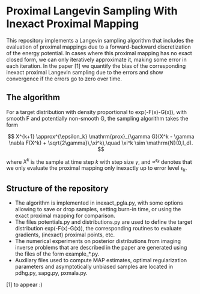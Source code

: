 # Proximal Langevin Sampling With Inexact Proximal Mapping

This repository implements a Langevin sampling algorithm that includes the evaluation of proximal mappings due to a forward-backward discretization of the energy potential. In cases where this proximal mapping has no exact closed form, we can only iteratively approximate it, making some error in each iteration. In the paper [1] we quantify the bias of the corresponding inexact proximal Langevin sampling due to the errors and show convergence if the errors go to zero over time.

## The algorithm
For a target distribution with density proportional to exp(-F(x)-G(x)), with smooth F and potentially non-smooth G, the sampling algorithm takes the form

$$  X^{k+1} \approx^{\epsilon_k} \mathrm{prox}_{\gamma G}(X^k - \gamma \nabla F(X^k) + \sqrt{2\gamma}\,\xi^k),\quad \xi^k \sim \mathrm{N}(0,I_d). $$

where $X^k$ is the sample at time step $k$ with step size $\gamma$, and $\approx^{\epsilon_k}$ denotes that we only evaluate the proximal mapping only inexactly up to error level $\epsilon_k$.

## Structure of the repository
- The algorithm is implemented in inexact_pgla.py, with some options allowing to save or drop samples, setting burn-in time, or using the exact proximal mapping for comparison.
- The files potentials.py and distributions.py are used to define the target distribution exp(-F(x)-G(x)), the corresponding routines to evaluate gradients, (inexact) proximal points, etc. 
- The numerical experiments on posterior distributions from imaging inverse problems that are described in the paper are generated using the files of the form example_*.py.
- Auxiliary files used to compute MAP estimates, optimal regularization parameters and asymptotically unbiased samples are located in pdhg.py, sapg.py, pxmala.py.


[1] to appear :)